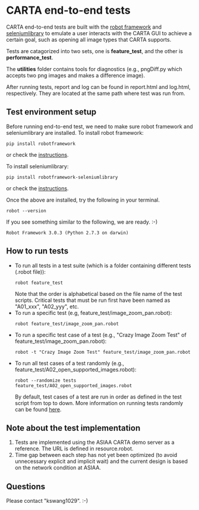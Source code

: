 # CARTA end-to-end tests
CARTA end-to-end tests are built with the [robot framework](https://robotframework.org) and [seleniumlibrary](http://github.com/robotframework/SeleniumLibrary/) to emulate a user interacts with the CARTA GUI to achieve a certain goal, such as opening all image types that CARTA supports. 

Tests are catagorized into two sets, one is **feature_test**, and the other is **performance_test**.

The **utilities** folder contains tools for diagnostics (e.g., pngDiff.py which accepts two png images and makes a difference image). 

After running tests, report and log can be found in report.html and log.html, respectively. They are located at the same path where test was run from.

## Test environment setup
Before running end-to-end test, we need to make sure robot framework and seleniumlibrary are installed.
To install robot framework:
```
pip install robotframework
```
or check the [instructions](https://github.com/robotframework/robotframework/blob/master/INSTALL.rst).

To install seleniumlibrary:
```
pip install robotframework-seleniumlibrary
```
or check the [instructions](https://github.com/robotframework/SeleniumLibrary/#installation).

Once the above are installed, try the following in your terminal.
```
robot --version
```
If you see something similar to the following, we are ready. :-)
```
Robot Framework 3.0.3 (Python 2.7.3 on darwin)
```


## How to run tests
* To run all tests in a test suite (which is a folder containing different tests (.robot file)):
  ```
  robot feature_test
  ```
  Note that the order is alphabetical based on the file name of the test scripts. Critical tests that must be run first have been named as "A01_xxx", "A02_yyy", etc.
* To run a specific test (e.g, feature_test/image_zoom_pan.robot):
  ```
  robot feature_test/image_zoom_pan.robot
  ```
* To run a specific test case of a test (e.g., "Crazy Image Zoom Test" of feature_test/image_zoom_pan.robot):
  ```
  robot -t "Crazy Image Zoom Test" feature_test/image_zoom_pan.robot
  ```
* To run all test cases of a test randomly (e.g., feature_test/A02_open_supported_images.robot):
  ```
  robot --randomize tests feature_test/A02_open_supported_images.robot
  ```
  By default, test cases of a test are run in order as defined in the test script from top to down.
  More information on running tests randomly can be found [here](http://robotframework.org/robotframework/latest/RobotFrameworkUserGuide.html#randomizing-execution-order).

## Note about the test implementation
1. Tests are implemented using the ASIAA CARTA demo server as a reference. The URL is defined in resource.robot.
2. Time gap between each step has not yet been optimized (to avoid unnecessary explicit and implicit wait) and the current design is based on the network condition at ASIAA.


## Questions
Please contact "kswang1029". :-)